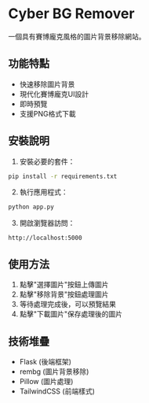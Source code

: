 # Cyber BG Remover

一個具有賽博龐克風格的圖片背景移除網站。

## 功能特點

- 快速移除圖片背景
- 現代化賽博龐克UI設計
- 即時預覽
- 支援PNG格式下載

## 安裝說明

1. 安裝必要的套件：
```bash
pip install -r requirements.txt
```

2. 執行應用程式：
```bash
python app.py
```

3. 開啟瀏覽器訪問：
```
http://localhost:5000
```

## 使用方法

1. 點擊"選擇圖片"按鈕上傳圖片
2. 點擊"移除背景"按鈕處理圖片
3. 等待處理完成後，可以預覽結果
4. 點擊"下載圖片"保存處理後的圖片

## 技術堆疊

- Flask (後端框架)
- rembg (圖片背景移除)
- Pillow (圖片處理)
- TailwindCSS (前端樣式)
